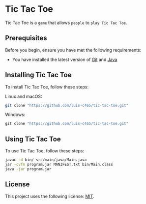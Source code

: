 # Tic Tac Toe

<!--- These are examples. See https://shields.io for others or to customize this set of shields. You might want to include dependencies, project status and licence info here --->
<!--
![GitHub repo size](https://img.shields.io/github/repo-size/scottydocs/README-template.md)
![GitHub contributors](https://img.shields.io/github/contributors/scottydocs/README-template.md)
![GitHub stars](https://img.shields.io/github/stars/scottydocs/README-template.md?style=social)
![GitHub forks](https://img.shields.io/github/forks/scottydocs/README-template.md?style=social)
![Twitter Follow](https://img.shields.io/twitter/follow/scottydocs?style=social)
-->

Tic Tac Toe is a `game` that allows `people` to `play Tic Tac Toe`.

<!-- Additional line of information text about what the project does. Your introduction should be around 2 or 3 sentences. Don't go overboard, people won't read it. -->

## Prerequisites

Before you begin, ensure you have met the following requirements:

<!--- These are just example requirements. Add, duplicate or remove as required --->

- You have installed the latest version of [Git](https://git-scm.com/downloads) and [Java](https://www.java.com/en/download/manual.jsp)
  <!-- - You have a `<Windows/Linux/Mac>` machine. State which OS is supported/which is not. -->
  <!-- - You have read `<guide/link/documentation_related_to_project>`. -->

## Installing Tic Tac Toe

To install Tic Tac Toe, follow these steps:

Linux and macOS:

```zsh
git clone "https://github.com/luis-c465/tic-tac-toe.git"
```

Windows:

```cmd
git clone "https://github.com/luis-c465/tic-tac-toe.git"
```

## Using Tic Tac Toe

To use Tic Tac Toe, follow these steps:

```zsh
javac -d bin/ src/main/java/Main.java
jar -cvfm program.jar MANIFEST.txt bin/Main.class
java -jar program.jar
```

<!-- Add run commands and examples you think users will find useful. Provide an options reference for bonus points! -->

<!--
## Contributing to <project_name>

If your README is long or you have some specific process or steps you want contributors to follow, consider creating a separate CONTRIBUTING.md file

To contribute to <project_name>, follow these steps:

1. Fork this repository.
2. Create a branch: `git checkout -b <branch_name>`.
3. Make your changes and commit them: `git commit -m '<commit_message>'`
4. Push to the original branch: `git push origin <project_name>/<location>`
5. Create the pull request.

Alternatively see the GitHub documentation on [creating a pull request](https://help.github.com/en/github/collaborating-with-issues-and-pull-requests/creating-a-pull-request). -->

<!--
## Contributors

Thanks to the following people who have contributed to this project:

- [@scottydocs](https://github.com/scottydocs) 📖
- [@cainwatson](https://github.com/cainwatson) 🐛
- [@calchuchesta](https://github.com/calchuchesta) 🐛

You might want to consider using something like the [All Contributors](https://github.com/all-contributors/all-contributors) specification and its [emoji key](https://allcontributors.org/docs/en/emoji-key).
-->
<!--
## Contact

If you want to contact me you can reach me at <your_email@address.com>.
-->

## License

<!--- If you're not sure which open license to use see https://choosealicense.com/--->

This project uses the following license: [MIT](https://github.com/git/git-scm.com/blob/main/MIT-LICENSE.txt).
